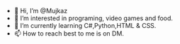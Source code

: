 - 👋 Hi, I’m @Mujkaz
- 👀 I’m interested in programing, video games and food.
- 🌱 I’m currently learning C#,Python,HTML & CSS.
- 📫 How to reach best to me is on DM.

<!---
Mujkaz is a ✨ special ✨ repository because its `README.md` (this file) appears on your GitHub profile.
You can click the Preview link to take a look at your changes.
--->
